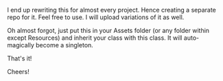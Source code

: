 I end up rewriting this for almost every project. Hence creating a separate repo for it. Feel free to use.
I will upload variations of it as well.

Oh almost forgot, just put this in your Assets folder (or any folder within except Resources) and inherit your class with this class. It will auto-magically become a singleton.

That's it!

Cheers!
